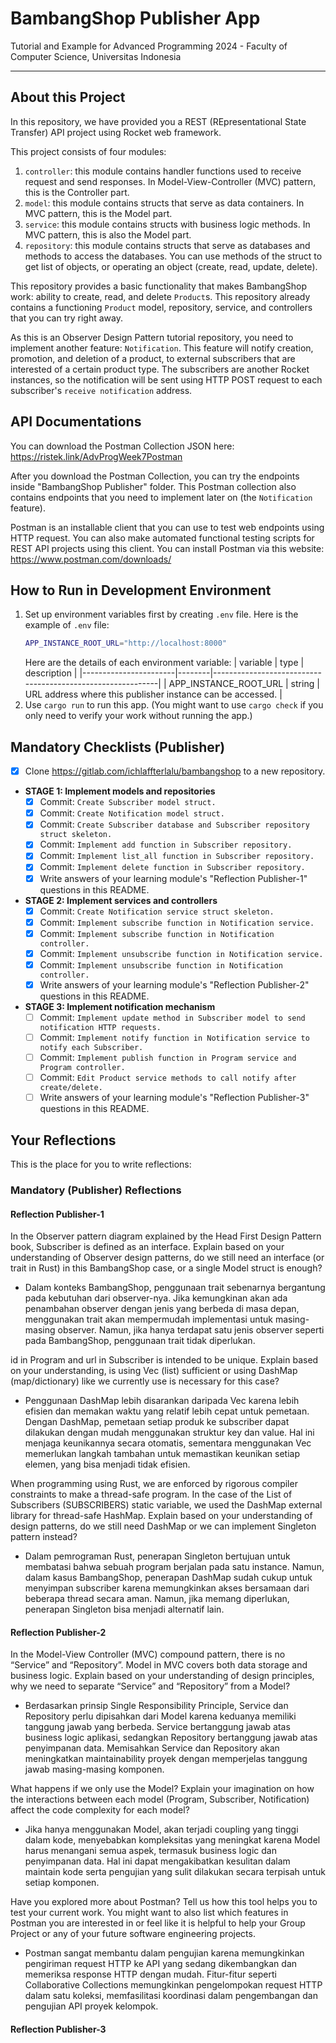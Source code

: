 # BambangShop Publisher App
Tutorial and Example for Advanced Programming 2024 - Faculty of Computer Science, Universitas Indonesia

---

## About this Project
In this repository, we have provided you a REST (REpresentational State Transfer) API project using Rocket web framework.

This project consists of four modules:
1.  `controller`: this module contains handler functions used to receive request and send responses.
    In Model-View-Controller (MVC) pattern, this is the Controller part.
2.  `model`: this module contains structs that serve as data containers.
    In MVC pattern, this is the Model part.
3.  `service`: this module contains structs with business logic methods.
    In MVC pattern, this is also the Model part.
4.  `repository`: this module contains structs that serve as databases and methods to access the databases.
    You can use methods of the struct to get list of objects, or operating an object (create, read, update, delete).

This repository provides a basic functionality that makes BambangShop work: ability to create, read, and delete `Product`s.
This repository already contains a functioning `Product` model, repository, service, and controllers that you can try right away.

As this is an Observer Design Pattern tutorial repository, you need to implement another feature: `Notification`.
This feature will notify creation, promotion, and deletion of a product, to external subscribers that are interested of a certain product type.
The subscribers are another Rocket instances, so the notification will be sent using HTTP POST request to each subscriber's `receive notification` address.

## API Documentations

You can download the Postman Collection JSON here: https://ristek.link/AdvProgWeek7Postman

After you download the Postman Collection, you can try the endpoints inside "BambangShop Publisher" folder.
This Postman collection also contains endpoints that you need to implement later on (the `Notification` feature).

Postman is an installable client that you can use to test web endpoints using HTTP request.
You can also make automated functional testing scripts for REST API projects using this client.
You can install Postman via this website: https://www.postman.com/downloads/

## How to Run in Development Environment
1.  Set up environment variables first by creating `.env` file.
    Here is the example of `.env` file:
    ```bash
    APP_INSTANCE_ROOT_URL="http://localhost:8000"
    ```
    Here are the details of each environment variable:
    | variable              | type   | description                                                |
    |-----------------------|--------|------------------------------------------------------------|
    | APP_INSTANCE_ROOT_URL | string | URL address where this publisher instance can be accessed. |
2.  Use `cargo run` to run this app.
    (You might want to use `cargo check` if you only need to verify your work without running the app.)

## Mandatory Checklists (Publisher)
-   [x] Clone https://gitlab.com/ichlaffterlalu/bambangshop to a new repository.
-   **STAGE 1: Implement models and repositories**
    -   [x] Commit: `Create Subscriber model struct.`
    -   [x] Commit: `Create Notification model struct.`
    -   [x] Commit: `Create Subscriber database and Subscriber repository struct skeleton.`
    -   [x] Commit: `Implement add function in Subscriber repository.`
    -   [x] Commit: `Implement list_all function in Subscriber repository.`
    -   [x] Commit: `Implement delete function in Subscriber repository.`
    -   [x] Write answers of your learning module's "Reflection Publisher-1" questions in this README.
-   **STAGE 2: Implement services and controllers**
    -   [x] Commit: `Create Notification service struct skeleton.`
    -   [x] Commit: `Implement subscribe function in Notification service.`
    -   [x] Commit: `Implement subscribe function in Notification controller.`
    -   [x] Commit: `Implement unsubscribe function in Notification service.`
    -   [x] Commit: `Implement unsubscribe function in Notification controller.`
    -   [x] Write answers of your learning module's "Reflection Publisher-2" questions in this README.
-   **STAGE 3: Implement notification mechanism**
    -   [ ] Commit: `Implement update method in Subscriber model to send notification HTTP requests.`
    -   [ ] Commit: `Implement notify function in Notification service to notify each Subscriber.`
    -   [ ] Commit: `Implement publish function in Program service and Program controller.`
    -   [ ] Commit: `Edit Product service methods to call notify after create/delete.`
    -   [ ] Write answers of your learning module's "Reflection Publisher-3" questions in this README.

## Your Reflections
This is the place for you to write reflections:

### Mandatory (Publisher) Reflections

#### Reflection Publisher-1

In the Observer pattern diagram explained by the Head First Design Pattern book, Subscriber is defined as an interface. Explain based on your understanding of Observer design patterns, do we still need an interface (or trait in Rust) in this BambangShop case, or a single Model struct is enough?
- Dalam konteks BambangShop, penggunaan trait sebenarnya bergantung pada kebutuhan dari observer-nya. Jika kemungkinan akan ada penambahan observer dengan jenis yang berbeda di masa depan, menggunakan trait akan mempermudah implementasi untuk masing-masing observer. Namun, jika hanya terdapat satu jenis observer seperti pada BambangShop, penggunaan trait tidak diperlukan.

id in Program and url in Subscriber is intended to be unique. Explain based on your understanding, is using Vec (list) sufficient or using DashMap (map/dictionary) like we currently use is necessary for this case?
- Penggunaan DashMap lebih disarankan daripada Vec karena lebih efisien dan memakan waktu yang relatif lebih cepat untuk pemetaan. Dengan DashMap, pemetaan setiap produk ke subscriber dapat dilakukan dengan mudah menggunakan struktur key dan value. Hal ini menjaga keunikannya secara otomatis, sementara menggunakan Vec memerlukan langkah tambahan untuk memastikan keunikan setiap elemen, yang bisa menjadi tidak efisien.

When programming using Rust, we are enforced by rigorous compiler constraints to make a thread-safe program. In the case of the List of Subscribers (SUBSCRIBERS) static variable, we used the DashMap external library for thread-safe HashMap. Explain based on your understanding of design patterns, do we still need DashMap or we can implement Singleton pattern instead?
- Dalam pemrograman Rust, penerapan Singleton bertujuan untuk membatasi bahwa sebuah program berjalan pada satu instance. Namun, dalam kasus BambangShop, penerapan DashMap sudah cukup untuk menyimpan subscriber karena memungkinkan akses bersamaan dari beberapa thread secara aman. Namun, jika memang diperlukan, penerapan Singleton bisa menjadi alternatif lain.

#### Reflection Publisher-2

In the Model-View Controller (MVC) compound pattern, there is no “Service” and “Repository”. Model in MVC covers both data storage and business logic. Explain based on your understanding of design principles, why we need to separate “Service” and “Repository” from a Model?
- Berdasarkan prinsip Single Responsibility Principle, Service dan Repository perlu dipisahkan dari Model karena keduanya memiliki tanggung jawab yang berbeda. Service bertanggung jawab atas business logic aplikasi, sedangkan Repository bertanggung jawab atas penyimpanan data. Memisahkan Service dan Repository akan meningkatkan maintainability proyek dengan memperjelas tanggung jawab masing-masing komponen.

What happens if we only use the Model? Explain your imagination on how the interactions between each model (Program, Subscriber, Notification) affect the code complexity for each model?
- Jika hanya menggunakan Model, akan terjadi coupling yang tinggi dalam kode, menyebabkan kompleksitas yang meningkat karena Model harus menangani semua aspek, termasuk business logic dan penyimpanan data. Hal ini dapat mengakibatkan kesulitan dalam maintain kode serta pengujian yang sulit dilakukan secara terpisah untuk setiap komponen.

Have you explored more about Postman? Tell us how this tool helps you to test your current work. You might want to also list which features in Postman you are interested in or feel like it is helpful to help your Group Project or any of your future software engineering projects.
- Postman sangat membantu dalam pengujian karena memungkinkan pengiriman request HTTP ke API yang sedang dikembangkan dan memeriksa response HTTP dengan mudah. Fitur-fitur seperti Collaborative Collections memungkinkan pengelompokan request HTTP dalam satu koleksi, memfasilitasi koordinasi dalam pengembangan dan pengujian API proyek kelompok.

#### Reflection Publisher-3
